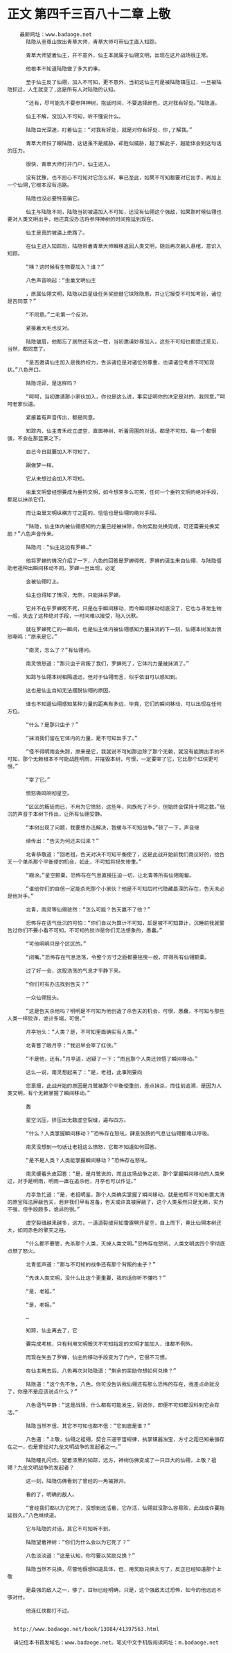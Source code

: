 # 正文 第四千三百八十二章 上敬
        最新网址：www.badaoge.net
          陆隐从至尊山放出青草大师，青草大师可带仙主直入知踪。
      
          青草大师望着仙主，并不意外，仙主本就属于仙翎文明，出现在这片战场很正常。
      
          他根本不知道陆隐做了多大的事。
      
          至于仙主反了仙翎，加入不可知，更不意外，当初这仙主可是被陆隐镇压过，一旦被陆隐抓过，人生就变了,这是所有人对陆隐的认知。
      
          “还有，尽可能先不要参拜神树，拖延时间，不要选择颜色，这对我有好处。”陆隐道。
      
          仙主不解，没加入不可知，听不懂说什么。
      
          陆隐目光深邃，盯着仙主：“对我有好处，就是对你有好处，你,了解我。”
      
          青草大师扫了眼陆隐，这话虽不是威胁，却胜似威胁，越了解此子，越能体会到这句话的压力。
      
          很快，青草大师打开门户，仙主进入。
      
          没有犹豫，也不担心不可知对它怎么样，事已至此，如果不可知都要对它出手，再加上一个仙翎,它根本没有活路。
      
          陆隐也没必要特意骗它。
      
          仙主与陆隐不同，陆隐当初被逼加入不可知，还没有仙翎这个强敌，如果那时候仙翎也要对人类文明出手，他还真没办法将参拜神树的时间拖延到现在。
      
          仙主是真的被逼上绝路了。
      
          在仙主进入知踪后，陆隐带着青草大师瞬移返回人类文明，随后再次躺入悬棺，意识入知踪。
      
          “咦？这时候有生物要加入？谁？”
      
          八色声音响起：“虫巢文明仙主
      
          ，原属仙翎文明，陆隐以四星级任务奖励替它抹除隐患，并让它接受不可知考验，诸位是否同意？”
      
          “不同意。”二毛第一个反对。
      
          紧接着大毛也反对。
      
          陆隐皱眉，他都忘了居然还有这一茬，当初邀请妙尊加入，这些不可知也都提过意见，当然，都同意了。
      
          “是否邀请仙主加入是我的权力，告诉诸位是对诸位的尊重，也请诸位考虑不可知现状。”八色开口。
      
          陆隐诧异，是这样吗？
      
          “呵呵，当初邀请那小家伙加入，你也是这么说，事实证明你的决定是对的，我同意。”呵呵老家伙道。
      
          紧接着有声音传出，都是同意。
      
          知踪内，仙主青禾屹立虚空，直面神树，听着周围的对话，都是不可知，每一个都很强，不会在那蓝蒙之下。
      
          自己今日就要加入不可知了。
      
          跟做梦一样。
      
          它从未想过会加入不可知。
      
          虫巢文明曾经想要成为垂钓文明，如今想来多么可笑，任何一个垂钓文明的绝对手段，都足以抹杀它们。
      
          而让虫巢文明纵横方寸之距的，恰恰也是仙翎的绝对手段。
      
          “陆隐，仙主体内被仙翎感知的力量已经被抹除，你的奖励兑换完成，可还需要兑换奖励？”八色声音传来。
      
          陆隐问：“仙主这边有罗蝉…”
      
          他将罗蝉的情况介绍了一下，八色的回答是罗蝉得死，罗蝉的诞生来自仙翎，与陆隐借助老祖种出瞬间移动不同，罗蝉一旦出现，必定
      
          会被仙翎盯上。
      
          仙主也得知了情况，无奈，只能抹杀罗蝉。
      
          它并不在乎罗蝉死不死，只是在乎瞬间移动，而今瞬间移动彻底没了，它也与寻常生物一般，失去了这种绝对手段，一时间难以接受，陷入沉默。
      
          就在罗蝉死亡的一瞬间，也是仙主体内被仙翎感知力量抹消的下一刻，仙翎本树发出愤怒嘶鸣：“原来是它。”
      
          “南灵，怎么了？”有仙翎问。
      
          南灵愤怒道：“那只虫子背叛了我们，罗蝉死了，它体内力量被抹消了。”
      
          知踪与仙翎本树相隔遥远，但对于仙翎而言，似乎依旧可以感知到。
      
          这也是仙主自知无法摆脱仙翎的原因。
      
          谁也不知道仙翎感知某种力量的距离有多远，毕竟，它们的瞬间移动，可以出现在任何方位。
      
          “什么？是那只虫子？”
      
          “抹消我们留在它体内的力量，是不可知出手了。”
      
          “怪不得明雨会失踪，原来是它，我就说不可知那边除了那个无赖，就没有能腾出手的不可知，那个无赖根本不可能战胜明雨，并摧毁本树，可恨，一定要宰了它，它比那个红侠更可恨。”
      
          “宰了它。”
      
          愤怒嘶鸣响彻星空。
      
          “区区的叛徒而已，不用为它愤怒，这些年，同族死了不少，但始终会保持十翎之数。”低沉的声音于本树下传出，让所有仙翎安静。
      
          “本树出现了问题，我要想办法解决，暂缓与不可知战争。”顿了一下，声音继
      
          续传出：“告天为何还未归来？”
      
          北青恭敬道：“回老祖，告天对决不可知平衡使了，这是此战开始前我们商议好的，给告天一个单杀那个平衡使的机会，如此，不可知将损失惨重。”
      
          “糊涂。”星空颤栗，恐怖存在气息直接压迫一切，让北青等所有仙翎匍匐。
      
          “谁给你们的自信一定能杀死那个小家伙？他是不可知后时代隐藏最深的存在，告天未必是他对手。”
      
          北青，南灵等仙翎骇然：“怎么可能？告天赢不了他？”
      
          恐怖存在语气低沉的可怕：“你们自以为算计不可知，却是被不可知算计，沉睡前我就警告过你们不要小看不可知，不可知的狡诈是你们无法想象的，愚蠢。”
      
          “可他明明只是个区区的。”
      
          “闭嘴。”恐怖存在气息浩荡，令整个方寸之距都要摇曳一般，吓得所有仙翎颤栗。
      
          过了好一会，这股浩荡的气息才平静下来。
      
          “你们可有办法找到告天？”
      
          一众仙翎摇头。
      
          “这是告天杀他吗？明明是不可知为他创造了杀告天的机会，可恨，愚蠢，不可知与那些人类一样狡诈，诡计多端，可恨。”
      
          月亭抬头：“人类？是，不可知里面确实有人类。”
      
          北青瞥了眼月亭：“我迟早会宰了红侠。”
      
          “不是他，还有。”月亭道，迟疑了一下：“而且那个人类还领悟了瞬间移动。”
      
          这么一说，南灵想起来了：“是，老祖，此事刚要向
      
          您禀报，此战开始的原因是月鹭被那个平衡使重创，差点抹杀，而往前追溯，是因为人类文明，有个无赖掌握了瞬间移动。”
      
          轰
      
          星空沉压，挤压出无数虚空裂缝，遍布四方。
      
          “什么？人类掌握瞬间移动？”恐怖存在怒吼，肆意张扬的气息让仙翎都难以呼吸。
      
          南灵没想到一句话让老祖这么愤怒，它都不知道如何回答。
      
          “是不是人类？人类能掌握瞬间移动？”恐怖存在怒吼。
      
          南灵硬着头皮回答：“是，是月鹭说的，而且这场战争之初，那个掌握瞬间移动的人类来过，对手是明雨，明雨一直在追杀他，月亭也可以作证。”
      
          月亭急忙道：“是，老祖明鉴，那个人类确实掌握了瞬间移动，就是他帮不可知布置太清的原宝阵法屏蔽告天，若非我们早有准备，告天或许真被屏蔽了，这个人类虽然只是无赖，实力不强，但手段颇多，诡异的很。”
      
          虚空裂缝越来越多，远方，一道道裂缝宛如雷霆劈开星空，自上而下，竟比仙翎本树还大，如同赤色的擎天之柱。
      
          “什么都不要管，先杀那个人类，灭掉人类文明。”恐怖存在怒吼，人类文明这四个字彻底点燃了怒火。
      
          北青低声道：“那与不可知的战争还有那个背叛的虫子？”
      
          “先诛人类文明，没什么比这个更重要，我的话你听不懂吗？”
      
          “是，老祖。”
      
          “是，老祖。”
      
          …
      
          知踪，仙主离去了，它
      
          要完成考核，只有利用文明毁灭不可知指定的文明才能加入，谁都不例外。
      
          而现在失去了罗蝉，仙主的移动手段变为了门户，它很不习惯。
      
          在仙主离去后，八色再次对陆隐道：“剩余的奖励你想如何兑换？”
      
          陆隐道：“这个先不急，八色，你可没告诉我仙翎还有那么恐怖的存在，我差点命就没了，你是不是应该说点什么？”
      
          八色语气平静：“这是战场，什么都有可能发生，别说你，即便不可知都没料到它会存活。”
      
          陆隐当然不信，其它不可知也都不信：“它到底是谁？”
      
          八色道：“上敬，仙翎之祖翎，契合三道宇宙规律，执掌镇器浊宝，方寸之距已知最强存在之一，也是曾经对九垒文明战争的发起者之一。”
      
          陆隐瞳孔闪烁，望着漆黑的知踪，远方，神树仿佛变成了一只巨大的仙翎，上敬？祖翎？九垒文明战争的发起者？
      
          这一刻，陆隐仿佛看到了曾经的一角被掀开。
      
          看的了，明确的敌人。
      
          “曾经我们都以为它死了，没想到还活着，它存活，仙翎就没那么容易败，此战或许要拖延很久。”八色继续道。
      
          它与陆隐的对话，其它不可知听不到。
      
          陆隐望着神树：“你们为什么会以为它死了？”
      
          八色淡淡道：“这是认知，你可要以奖励兑换？”
      
          陆隐当然不兑换，尽管他很想知道具体，但，用奖励兑换太亏了，反正已经知道那个上敬
      
          是最强的敌人之一，够了，目标已经明确，只是，这个强敌太过恐怖，如今的他远远不够对付。
      
          他连红侠都打不过。
      
      
      http://www.badaoge.net/book/13084/41397563.html
      
      请记住本书首发域名：www.badaoge.net。笔尖中文手机版阅读网址：m.badaoge.net